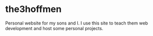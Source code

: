 # the3hoffmen
Personal website for my sons and I. I use this site to teach them web development and host some personal projects.
